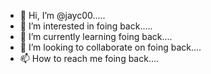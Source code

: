 - 👋 Hi, I’m @jayc00.....
- 👀 I’m interested in foing back.....
- 🌱 I’m currently learning foing back....
- 💞️ I’m looking to collaborate on foing back....
- 📫 How to reach me foing back....

<!---
jayc00/jayc00 is a ✨ special ✨ repository because its `README.md` (this file) appears on your GitHub profile.
You can click the Preview link to take a look at your changes.
--->
